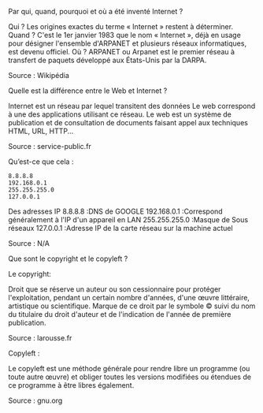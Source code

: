 Par qui, quand, pourquoi et où a été inventé Internet ?

Qui ? 		Les origines exactes du terme « Internet » restent à déterminer. 
Quand ?		C'est le 1er janvier 1983 que le nom « Internet », déjà en usage pour désigner l'ensemble 
			d'ARPANET et plusieurs réseaux informatiques, est devenu officiel.
Où ? 		ARPANET ou Arpanet est le premier réseau à transfert de paquets développé aux États-Unis par la DARPA.

Source : Wikipédia

>>>>>>>>>>>>>>>>>>>>>>>>>>

Quelle est la différence entre le Web et Internet ?

 Internet est un réseau par lequel transitent des données
 Le web correspond à une des applications utilisant ce réseau. Le web est un système de publication et de consultation de documents faisant appel aux techniques HTML, URL, HTTP...

 Source : service-public.fr

 >>>>>>>>>>>>>>>>>>>>>>>>>

 
Qu’est-ce que cela :

    8.8.8.8
    192.168.0.1
    255.255.255.0
    127.0.0.1

Des adresses IP
    8.8.8.8			:DNS de GOOGLE
    192.168.0.1		:Correspond généralement à l'IP d'un appareil en LAN
    255.255.255.0	:Masque de Sous réseaux
    127.0.0.1		:Adresse IP de la carte réseau sur la machine actuel

Source : N/A

>>>>>>>>>>>>>>>>>>>>>>>>>

Que sont le copyright et le copyleft ?

Le copyright:

Droit que se réserve un auteur ou son cessionnaire pour protéger l'exploitation, pendant un certain nombre d'années, d'une œuvre littéraire, artistique ou scientifique.
Marque de ce droit par le symbole © suivi du nom du titulaire du droit d'auteur et de l'indication de l'année de première publication.

Source : larousse.fr

Copyleft :

Le copyleft est une méthode générale pour rendre libre un programme (ou toute autre œuvre) et obliger toutes les versions modifiées ou étendues de ce programme à être libres également.

Source : gnu.org

>>>>>>>>>>>>>>>>>>>>>>>>>

